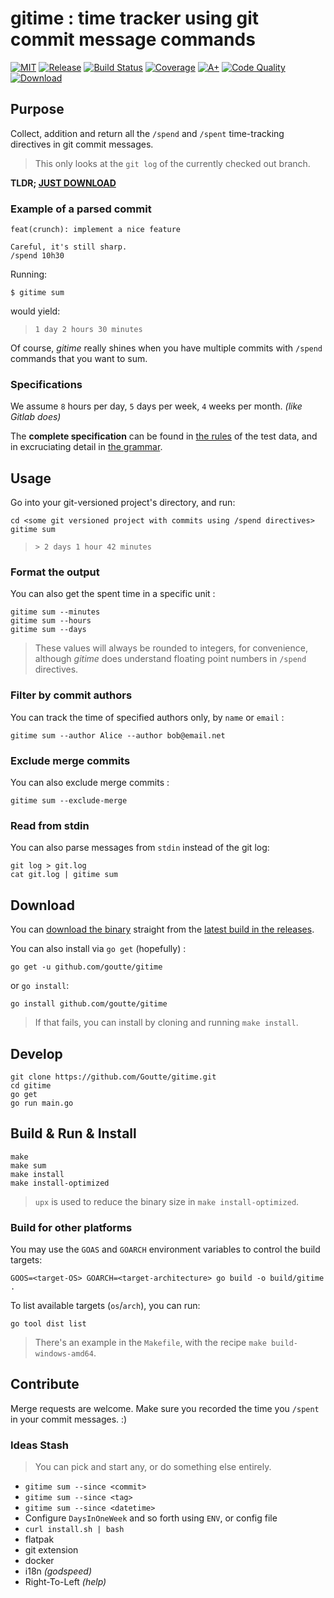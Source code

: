 gitime : time tracker using git commit message commands
=======================================================

[![MIT](https://img.shields.io/github/license/Goutte/gitime?style=for-the-badge)](LICENSE)
[![Release](https://img.shields.io/github/v/release/Goutte/gitime?include_prereleases&style=for-the-badge)](https://github.com/Goutte/gitime/releases)
[![Build Status](https://img.shields.io/github/actions/workflow/status/Goutte/gitime/go.yml?style=for-the-badge)](https://github.com/Goutte/gitime/actions/workflows/go.yml)
[![Coverage](https://img.shields.io/codecov/c/github/Goutte/gitime?style=for-the-badge)](https://app.codecov.io/gh/Goutte/gitime/)
[![A+](https://img.shields.io/badge/go%20report-A+-brightgreen.svg?style=for-the-badge)](https://goreportcard.com/report/github.com/Goutte/gitime)
[![Code Quality](https://img.shields.io/codefactor/grade/github/Goutte/gitime?style=for-the-badge)](https://www.codefactor.io/repository/github/Goutte/gitime)
[![Download](https://img.shields.io/github/downloads/Goutte/gitime/total?style=for-the-badge)](https://github.com/Goutte/gitime/releases/latest/download/gitime)


Purpose
-------

Collect, addition and return all the `/spend` and `/spent` time-tracking directives in git commit messages.

> This only looks at the `git log` of the currently checked out branch.

**TLDR; [JUST DOWNLOAD](https://github.com/Goutte/gitime/releases/latest/download/gitime)**


### Example of a parsed commit

```
feat(crunch): implement a nice feature

Careful, it's still sharp.
/spend 10h30
```

Running:
```
$ gitime sum
```
would yield:
> `1 day 2 hours 30 minutes`

Of course, _gitime_ really shines when you have multiple commits with `/spend` commands that you want to sum.


### Specifications

We assume `8` hours per day, `5` days per week, `4` weeks per month. _(like Gitlab does)_

The **complete specification** can be found in [the rules](./gitime/gitime_test_data.yaml) of the test data,
and in excruciating detail in [the grammar](./gitime/grammar.go).


Usage
-----

Go into your git-versioned project's directory, and run:

```
cd <some git versioned project with commits using /spend directives>
gitime sum
```
> `> 2 days 1 hour 42 minutes`


### Format the output

You can also get the spent time in a specific unit :

```
gitime sum --minutes
gitime sum --hours
gitime sum --days
```
> These values will always be rounded to integers, for convenience,
> although _gitime_ does understand floating point numbers in `/spend` directives.


### Filter by commit authors

You can track the time of specified authors only, by `name` or `email` :

```
gitime sum --author Alice --author bob@email.net
```


### Exclude merge commits

You can also exclude merge commits :

```
gitime sum --exclude-merge
```

### Read from stdin

You can also parse messages from `stdin` instead of the git log:

```
git log > git.log
cat git.log | gitime sum
```


Download
--------

You can [download the binary](https://github.com/Goutte/gitime/releases/latest/download/gitime) straight from the [latest build in the releases](https://github.com/Goutte/gitime/releases).

You can also install via `go get` (hopefully) :

```
go get -u github.com/goutte/gitime
```

or `go install`:

```
go install github.com/goutte/gitime
```

> If that fails, you can install by cloning and running `make install`.


Develop
-------

```
git clone https://github.com/Goutte/gitime.git
cd gitime
go get
go run main.go
```


Build & Run & Install
---------------------

```
make
make sum
make install
make install-optimized
```

> `upx` is used to reduce the binary size in `make install-optimized`.


### Build for other platforms

You may use the `GOAS` and `GOARCH` environment variables to control the build targets:

```
GOOS=<target-OS> GOARCH=<target-architecture> go build -o build/gitime .
```

To list available targets (`os`/`arch`), you can run:

```
go tool dist list
```

> There's an example in the `Makefile`, with the recipe `make build-windows-amd64`.


Contribute
----------

Merge requests are welcome.  Make sure you recorded the time you `/spent` in your commit messages.  :)


### Ideas Stash

> You can pick and start any, or do something else entirely.

- `gitime sum --since <commit>`
- `gitime sum --since <tag>`
- `gitime sum --since <datetime>`
- Configure `DaysInOneWeek` and so forth using `ENV`, or config file
- `curl install.sh | bash`
- flatpak
- git extension
- docker
- i18n _(godspeed)_
- Right-To-Left _(help)_
